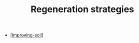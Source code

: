 ﻿---
tags:
- regeneration
- landscape
title: Regeneration strategies
type: note
---
- [[improving-soil]]

[//begin]: # "Autogenerated link references for markdown compatibility"
[improving-soil]: improving-soil "Improving soil"
[//end]: # "Autogenerated link references"